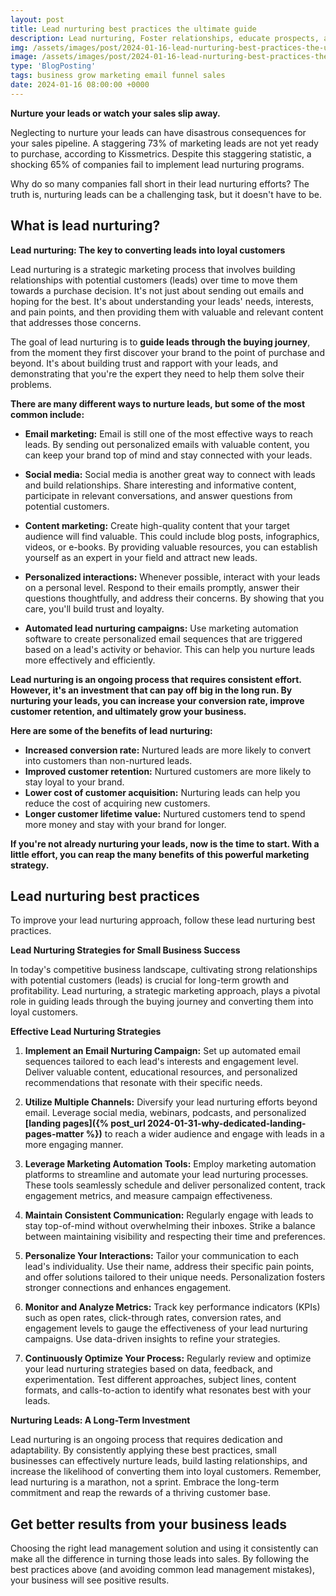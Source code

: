 ```yaml
---
layout: post
title: Lead nurturing best practices the ultimate guide
description: Lead nurturing, Foster relationships, educate prospects, and guide them towards purchase. Integral to sales strategy success.
img: /assets/images/post/2024-01-16-lead-nurturing-best-practices-the-ultimate-guide/lead-nurturing-best-practices-the-ultimate-guide.jpg
image: /assets/images/post/2024-01-16-lead-nurturing-best-practices-the-ultimate-guide/lead-nurturing-best-practices-the-ultimate-guide.jpg
type: 'BlogPosting'
tags: business grow marketing email funnel sales
date: 2024-01-16 08:00:00 +0000 
---
```


**Nurture your leads or watch your sales slip away.**

Neglecting to nurture your leads can have disastrous consequences for your sales pipeline. A staggering 73% of marketing leads are not yet ready to purchase, according to Kissmetrics. Despite this staggering statistic, a shocking 65% of companies fail to implement lead nurturing programs.

Why do so many companies fall short in their lead nurturing efforts? The truth is, nurturing leads can be a challenging task, but it doesn't have to be.

## What is lead nurturing?
**Lead nurturing: The key to converting leads into loyal customers**

Lead nurturing is a strategic marketing process that involves building relationships with potential customers (leads) over time to move them towards a purchase decision. It's not just about sending out emails and hoping for the best. It's about understanding your leads' needs, interests, and pain points, and then providing them with valuable and relevant content that addresses those concerns.

The goal of lead nurturing is to **guide leads through the buying journey**, from the moment they first discover your brand to the point of purchase and beyond. It's about building trust and rapport with your leads, and demonstrating that you're the expert they need to help them solve their problems.

**There are many different ways to nurture leads, but some of the most common include:**

- **Email marketing:** Email is still one of the most effective ways to reach leads. By sending out personalized emails with valuable content, you can keep your brand top of mind and stay connected with your leads.

- **Social media:** Social media is another great way to connect with leads and build relationships. Share interesting and informative content, participate in relevant conversations, and answer questions from potential customers.

- **Content marketing:** Create high-quality content that your target audience will find valuable. This could include blog posts, infographics, videos, or e-books. By providing valuable resources, you can establish yourself as an expert in your field and attract new leads.

- **Personalized interactions:** Whenever possible, interact with your leads on a personal level. Respond to their emails promptly, answer their questions thoughtfully, and address their concerns. By showing that you care, you'll build trust and loyalty.

- **Automated lead nurturing campaigns:** Use marketing automation software to create personalized email sequences that are triggered based on a lead's activity or behavior. This can help you nurture leads more effectively and efficiently.

**Lead nurturing is an ongoing process that requires consistent effort. However, it's an investment that can pay off big in the long run. By nurturing your leads, you can increase your conversion rate, improve customer retention, and ultimately grow your business.**

**Here are some of the benefits of lead nurturing:**

- **Increased conversion rate:** Nurtured leads are more likely to convert into customers than non-nurtured leads.
- **Improved customer retention:** Nurtured customers are more likely to stay loyal to your brand.
- **Lower cost of customer acquisition:** Nurturing leads can help you reduce the cost of acquiring new customers.
- **Longer customer lifetime value:** Nurtured customers tend to spend more money and stay with your brand for longer.

**If you're not already nurturing your leads, now is the time to start. With a little effort, you can reap the many benefits of this powerful marketing strategy.**

## Lead nurturing best practices
To improve your lead nurturing approach, follow these lead nurturing best practices.

**Lead Nurturing Strategies for Small Business Success**

In today's competitive business landscape, cultivating strong relationships with potential customers (leads) is crucial for long-term growth and profitability. Lead nurturing, a strategic marketing approach, plays a pivotal role in guiding leads through the buying journey and converting them into loyal customers.

**Effective Lead Nurturing Strategies**

1. **Implement an Email Nurturing Campaign:** Set up automated email sequences tailored to each lead's interests and engagement level. Deliver valuable content, educational resources, and personalized recommendations that resonate with their specific needs.

2. **Utilize Multiple Channels:** Diversify your lead nurturing efforts beyond email. Leverage social media, webinars, podcasts, and personalized **[landing pages]({% post_url 2024-01-31-why-dedicated-landing-pages-matter %})** to reach a wider audience and engage with leads in a more engaging manner.

3. **Leverage Marketing Automation Tools:** Employ marketing automation platforms to streamline and automate your lead nurturing processes. These tools seamlessly schedule and deliver personalized content, track engagement metrics, and measure campaign effectiveness.

4. **Maintain Consistent Communication:** Regularly engage with leads to stay top-of-mind without overwhelming their inboxes. Strike a balance between maintaining visibility and respecting their time and preferences.

5. **Personalize Your Interactions:** Tailor your communication to each lead's individuality. Use their name, address their specific pain points, and offer solutions tailored to their unique needs. Personalization fosters stronger connections and enhances engagement.

6. **Monitor and Analyze Metrics:** Track key performance indicators (KPIs) such as open rates, click-through rates, conversion rates, and engagement levels to gauge the effectiveness of your lead nurturing campaigns. Use data-driven insights to refine your strategies.

7. **Continuously Optimize Your Process:** Regularly review and optimize your lead nurturing strategies based on data, feedback, and experimentation. Test different approaches, subject lines, content formats, and calls-to-action to identify what resonates best with your leads.

**Nurturing Leads: A Long-Term Investment**

Lead nurturing is an ongoing process that requires dedication and adaptability. By consistently applying these best practices, small businesses can effectively nurture leads, build lasting relationships, and increase the likelihood of converting them into loyal customers. Remember, lead nurturing is a marathon, not a sprint. Embrace the long-term commitment and reap the rewards of a thriving customer base.

## Get better results from your business leads
Choosing the right lead management solution and using it consistently can make all the difference in turning those leads into sales. By following the best practices above (and avoiding common lead management mistakes), your business will see positive results.
